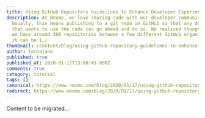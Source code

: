 ```yaml
---
title: Using GitHub Repository Guidelines to Enhance Developer Experience
description: At Nexmo, we love sharing code with our developer communities.
  Usually, this means publishing to a git repo on GitHub so that any developer
  that wants to use the code can go ahead and do so. We realized though that now
  we have around 300 repositories between a few different GitHub organizations,
  it can be […]
thumbnail: /content/blog/using-github-repository-guidelines-to-enhance-developer-experience-dr/using-github-repository-guidelines-to-enhance-developer-experience.png
author: lornajane
published: true
published_at: 2020-01-17T13:08:45.000Z
comments: true
category: tutorial
tags: []
canonical: https://www.nexmo.com/blog/2020/01/17/using-github-repository-guidelines-to-enhance-developer-experience-dr
redirect: https://www.nexmo.com/blog/2020/01/17/using-github-repository-guidelines-to-enhance-developer-experience-dr
---
```


Content to be migrated...

